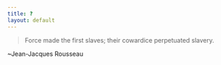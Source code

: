 ```yaml
---
title: ?
layout: default
---
```


> Force made the first slaves; their cowardice perpetuated slavery. 

~Jean-Jacques Rousseau